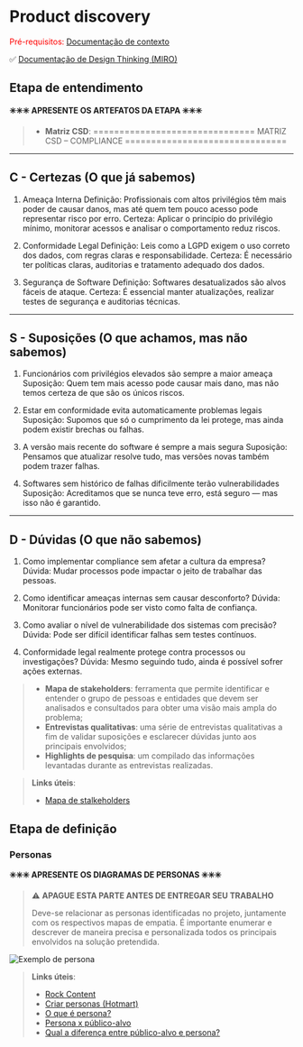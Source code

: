 # Product discovery

<span style="color:red">Pré-requisitos: <a href="01-Contexto.md"> Documentação de contexto</a></span>

✅ [Documentação de Design Thinking (MIRO)](files/processo-dt.pdf)

## Etapa de entendimento

**✳️✳️✳️ APRESENTE OS ARTEFATOS DA ETAPA  ✳️✳️✳️**

> * **Matriz CSD**:  ===============================
MATRIZ CSD – COMPLIANCE
===============================

-------------------------------
C - Certezas (O que já sabemos)
-------------------------------

1. Ameaça Interna
   Definição: Profissionais com altos privilégios têm mais poder de causar danos, 
   mas até quem tem pouco acesso pode representar risco por erro.
   Certeza: Aplicar o princípio do privilégio mínimo, monitorar acessos e analisar 
   o comportamento reduz riscos.

2. Conformidade Legal
   Definição: Leis como a LGPD exigem o uso correto dos dados, com regras claras 
   e responsabilidade.
   Certeza: É necessário ter políticas claras, auditorias e tratamento adequado dos dados.

3. Segurança de Software
   Definição: Softwares desatualizados são alvos fáceis de ataque.
   Certeza: É essencial manter atualizações, realizar testes de segurança e auditorias técnicas.

----------------------------------------------
S - Suposições (O que achamos, mas não sabemos)
----------------------------------------------

1. Funcionários com privilégios elevados são sempre a maior ameaça
   Suposição: Quem tem mais acesso pode causar mais dano, mas não temos certeza de que são os únicos riscos.

2. Estar em conformidade evita automaticamente problemas legais
   Suposição: Supomos que só o cumprimento da lei protege, mas ainda podem existir brechas ou falhas.

3. A versão mais recente do software é sempre a mais segura
   Suposição: Pensamos que atualizar resolve tudo, mas versões novas também podem trazer falhas.

4. Softwares sem histórico de falhas dificilmente terão vulnerabilidades
   Suposição: Acreditamos que se nunca teve erro, está seguro — mas isso não é garantido.

------------------------------
D - Dúvidas (O que não sabemos)
------------------------------

1. Como implementar compliance sem afetar a cultura da empresa?
   Dúvida: Mudar processos pode impactar o jeito de trabalhar das pessoas.

2. Como identificar ameaças internas sem causar desconforto?
   Dúvida: Monitorar funcionários pode ser visto como falta de confiança.

3. Como avaliar o nível de vulnerabilidade dos sistemas com precisão?
   Dúvida: Pode ser difícil identificar falhas sem testes contínuos.

4. Conformidade legal realmente protege contra processos ou investigações?
   Dúvida: Mesmo seguindo tudo, ainda é possível sofrer ações externas.

> * **Mapa de stakeholders**: ferramenta que permite identificar e entender o grupo de pessoas e entidades que devem ser analisados e consultados para obter uma visão mais ampla do problema;
> * **Entrevistas qualitativas**: uma série de entrevistas qualitativas a fim de validar suposições e esclarecer dúvidas junto aos principais envolvidos;
> * **Highlights de pesquisa**: um compilado das informações levantadas durante as entrevistas realizadas.

> **Links úteis**:
> - [Mapa de stalkeholders](https://www.racecomunicacao.com.br/blog/como-fazer-o-mapeamento-de-stakeholders/)

## Etapa de definição

### Personas

**✳️✳️✳️ APRESENTE OS DIAGRAMAS DE PERSONAS ✳️✳️✳️**

> ⚠️ **APAGUE ESTA PARTE ANTES DE ENTREGAR SEU TRABALHO**
>
> Deve-se relacionar as personas identificadas no projeto, juntamente com os respectivos mapas de empatia. É importante enumerar e descrever de maneira precisa e personalizada todos os principais envolvidos na solução pretendida.


![Exemplo de persona](images/exemplo-persona.png)


> **Links úteis**:
> - [Rock Content](https://rockcontent.com/blog/personas/)
> - [Criar personas (Hotmart)](https://blog.hotmart.com/pt-br/como-criar-persona-negocio/)
> - [O que é persona?](https://resultadosdigitais.com.br/blog/persona-o-que-e/)
> - [Persona x público-alvo](https://flammo.com.br/blog/persona-e-publico-alvo-qual-a-diferenca/)
> - [Qual a diferença entre público-alvo e persona?](https://rockcontent.com/blog/diferenca-publico-alvo-e-persona/)
